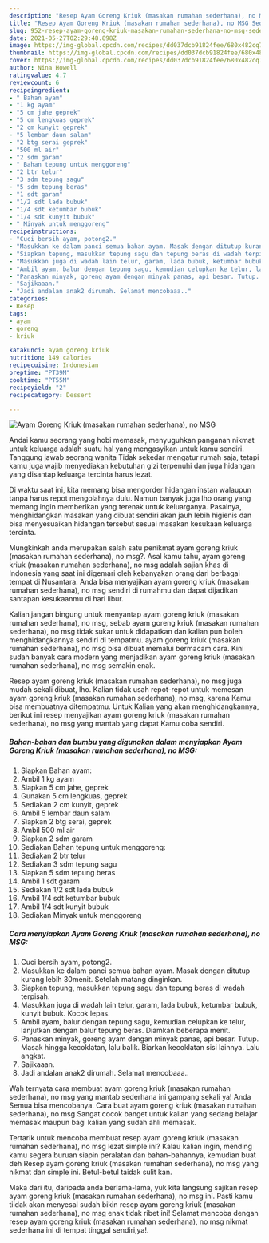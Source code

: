 ```yaml
---
description: "Resep Ayam Goreng Kriuk (masakan rumahan sederhana), no MSG Sederhana Untuk Jualan"
title: "Resep Ayam Goreng Kriuk (masakan rumahan sederhana), no MSG Sederhana Untuk Jualan"
slug: 952-resep-ayam-goreng-kriuk-masakan-rumahan-sederhana-no-msg-sederhana-untuk-jualan
date: 2021-05-27T02:29:48.898Z
image: https://img-global.cpcdn.com/recipes/dd037dcb91824fee/680x482cq70/ayam-goreng-kriuk-masakan-rumahan-sederhana-no-msg-foto-resep-utama.jpg
thumbnail: https://img-global.cpcdn.com/recipes/dd037dcb91824fee/680x482cq70/ayam-goreng-kriuk-masakan-rumahan-sederhana-no-msg-foto-resep-utama.jpg
cover: https://img-global.cpcdn.com/recipes/dd037dcb91824fee/680x482cq70/ayam-goreng-kriuk-masakan-rumahan-sederhana-no-msg-foto-resep-utama.jpg
author: Nina Howell
ratingvalue: 4.7
reviewcount: 6
recipeingredient:
- " Bahan ayam"
- "1 kg ayam"
- "5 cm jahe geprek"
- "5 cm lengkuas geprek"
- "2 cm kunyit geprek"
- "5 lembar daun salam"
- "2 btg serai geprek"
- "500 ml air"
- "2 sdm garam"
- " Bahan tepung untuk menggoreng"
- "2 btr telur"
- "3 sdm tepung sagu"
- "5 sdm tepung beras"
- "1 sdt garam"
- "1/2 sdt lada bubuk"
- "1/4 sdt ketumbar bubuk"
- "1/4 sdt kunyit bubuk"
- " Minyak untuk menggoreng"
recipeinstructions:
- "Cuci bersih ayam, potong2."
- "Masukkan ke dalam panci semua bahan ayam. Masak dengan ditutup kurang lebih 30menit. Setelah matang dinginkan."
- "Siapkan tepung, masukkan tepung sagu dan tepung beras di wadah terpisah."
- "Masukkan juga di wadah lain telur, garam, lada bubuk, ketumbar bubuk, kunyit bubuk. Kocok lepas."
- "Ambil ayam, balur dengan tepung sagu, kemudian celupkan ke telur, lanjutkan dengan balur tepung beras. Diamkan beberapa menit."
- "Panaskan minyak, goreng ayam dengan minyak panas, api besar. Tutup. Masak hingga kecoklatan, lalu balik. Biarkan kecoklatan sisi lainnya. Lalu angkat."
- "Sajikaaan."
- "Jadi andalan anak2 dirumah. Selamat mencobaaa.."
categories:
- Resep
tags:
- ayam
- goreng
- kriuk

katakunci: ayam goreng kriuk 
nutrition: 149 calories
recipecuisine: Indonesian
preptime: "PT39M"
cooktime: "PT55M"
recipeyield: "2"
recipecategory: Dessert

---
```



![Ayam Goreng Kriuk (masakan rumahan sederhana), no MSG](https://img-global.cpcdn.com/recipes/dd037dcb91824fee/680x482cq70/ayam-goreng-kriuk-masakan-rumahan-sederhana-no-msg-foto-resep-utama.jpg)

Andai kamu seorang yang hobi memasak, menyuguhkan panganan nikmat untuk keluarga adalah suatu hal yang mengasyikan untuk kamu sendiri. Tanggung jawab seorang  wanita Tidak sekedar mengatur rumah saja, tetapi kamu juga wajib menyediakan kebutuhan gizi terpenuhi dan juga hidangan yang disantap keluarga tercinta harus lezat.

Di waktu  saat ini, kita memang bisa mengorder hidangan instan walaupun tanpa harus repot mengolahnya dulu. Namun banyak juga lho orang yang memang ingin memberikan yang terenak untuk keluarganya. Pasalnya, menghidangkan masakan yang dibuat sendiri akan jauh lebih higienis dan bisa menyesuaikan hidangan tersebut sesuai masakan kesukaan keluarga tercinta. 



Mungkinkah anda merupakan salah satu penikmat ayam goreng kriuk (masakan rumahan sederhana), no msg?. Asal kamu tahu, ayam goreng kriuk (masakan rumahan sederhana), no msg adalah sajian khas di Indonesia yang saat ini digemari oleh kebanyakan orang dari berbagai tempat di Nusantara. Anda bisa menyajikan ayam goreng kriuk (masakan rumahan sederhana), no msg sendiri di rumahmu dan dapat dijadikan santapan kesukaanmu di hari libur.

Kalian jangan bingung untuk menyantap ayam goreng kriuk (masakan rumahan sederhana), no msg, sebab ayam goreng kriuk (masakan rumahan sederhana), no msg tidak sukar untuk didapatkan dan kalian pun boleh menghidangkannya sendiri di tempatmu. ayam goreng kriuk (masakan rumahan sederhana), no msg bisa dibuat memalui bermacam cara. Kini sudah banyak cara modern yang menjadikan ayam goreng kriuk (masakan rumahan sederhana), no msg semakin enak.

Resep ayam goreng kriuk (masakan rumahan sederhana), no msg juga mudah sekali dibuat, lho. Kalian tidak usah repot-repot untuk memesan ayam goreng kriuk (masakan rumahan sederhana), no msg, karena Kamu bisa membuatnya ditempatmu. Untuk Kalian yang akan menghidangkannya, berikut ini resep menyajikan ayam goreng kriuk (masakan rumahan sederhana), no msg yang mantab yang dapat Kamu coba sendiri.

<!--inarticleads1-->

##### Bahan-bahan dan bumbu yang digunakan dalam menyiapkan Ayam Goreng Kriuk (masakan rumahan sederhana), no MSG:

1. Siapkan  Bahan ayam:
1. Ambil 1 kg ayam
1. Siapkan 5 cm jahe, geprek
1. Gunakan 5 cm lengkuas, geprek
1. Sediakan 2 cm kunyit, geprek
1. Ambil 5 lembar daun salam
1. Siapkan 2 btg serai, geprek
1. Ambil 500 ml air
1. Siapkan 2 sdm garam
1. Sediakan  Bahan tepung untuk menggoreng:
1. Sediakan 2 btr telur
1. Sediakan 3 sdm tepung sagu
1. Siapkan 5 sdm tepung beras
1. Ambil 1 sdt garam
1. Sediakan 1/2 sdt lada bubuk
1. Ambil 1/4 sdt ketumbar bubuk
1. Ambil 1/4 sdt kunyit bubuk
1. Sediakan  Minyak untuk menggoreng




<!--inarticleads2-->

##### Cara menyiapkan Ayam Goreng Kriuk (masakan rumahan sederhana), no MSG:

1. Cuci bersih ayam, potong2.
1. Masukkan ke dalam panci semua bahan ayam. Masak dengan ditutup kurang lebih 30menit. Setelah matang dinginkan.
1. Siapkan tepung, masukkan tepung sagu dan tepung beras di wadah terpisah.
1. Masukkan juga di wadah lain telur, garam, lada bubuk, ketumbar bubuk, kunyit bubuk. Kocok lepas.
1. Ambil ayam, balur dengan tepung sagu, kemudian celupkan ke telur, lanjutkan dengan balur tepung beras. Diamkan beberapa menit.
1. Panaskan minyak, goreng ayam dengan minyak panas, api besar. Tutup. Masak hingga kecoklatan, lalu balik. Biarkan kecoklatan sisi lainnya. Lalu angkat.
1. Sajikaaan.
1. Jadi andalan anak2 dirumah. Selamat mencobaaa..




Wah ternyata cara membuat ayam goreng kriuk (masakan rumahan sederhana), no msg yang mantab sederhana ini gampang sekali ya! Anda Semua bisa mencobanya. Cara buat ayam goreng kriuk (masakan rumahan sederhana), no msg Sangat cocok banget untuk kalian yang sedang belajar memasak maupun bagi kalian yang sudah ahli memasak.

Tertarik untuk mencoba membuat resep ayam goreng kriuk (masakan rumahan sederhana), no msg lezat simple ini? Kalau kalian ingin, mending kamu segera buruan siapin peralatan dan bahan-bahannya, kemudian buat deh Resep ayam goreng kriuk (masakan rumahan sederhana), no msg yang nikmat dan simple ini. Betul-betul taidak sulit kan. 

Maka dari itu, daripada anda berlama-lama, yuk kita langsung sajikan resep ayam goreng kriuk (masakan rumahan sederhana), no msg ini. Pasti kamu tiidak akan menyesal sudah bikin resep ayam goreng kriuk (masakan rumahan sederhana), no msg enak tidak ribet ini! Selamat mencoba dengan resep ayam goreng kriuk (masakan rumahan sederhana), no msg nikmat sederhana ini di tempat tinggal sendiri,ya!.

